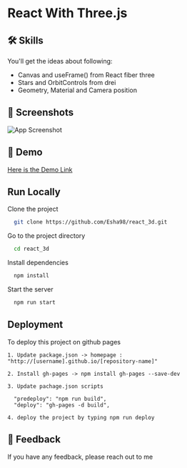 
# React With Three.js

## 🛠 Skills
You'll get the ideas about following:
- Canvas and useFrame() from React fiber three
- Stars and OrbitControls from drei
- Geometry, Material and Camera position 

## 📸 Screenshots

![App Screenshot](https://user-images.githubusercontent.com/60232135/175019255-6d630b60-b9de-4a58-b721-a95a03060bc2.png)

## 👀 Demo 

[Here is the Demo Link](https://esha98.github.io/react_3d/)

## Run Locally

Clone the project

```bash
  git clone https://github.com/Esha98/react_3d.git
```

Go to the project directory

```bash
  cd react_3d
```

Install dependencies

```bash
  npm install
```

Start the server

```bash
  npm run start
```

## Deployment

To deploy this project on github pages

    1. Update package.json -> homepage : "http://[username].github.io/[repository-name]" 
    
    2. Install gh-pages -> npm install gh-pages --save-dev

    3. Update pachage.json scripts 

      "predeploy": "npm run build",
      "deploy": "gh-pages -d build",

    4. deploy the project by typing npm run deploy

## 🔖 Feedback

If you have any feedback, please reach out to me


